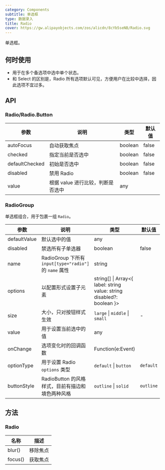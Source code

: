 ```yaml
---
category: Components
subtitle: 单选框
type: 数据录入
title: Radio
cover: https://gw.alipayobjects.com/zos/alicdn/8cYb5seNB/Radio.svg
---
```


单选框。

## 何时使用

- 用于在多个备选项中选中单个状态。
- 和 Select 的区别是，Radio 所有选项默认可见，方便用户在比较中选择，因此选项不宜过多。

## API

### Radio/Radio.Button

| 参数           | 说明                              | 类型    | 默认值 |
| -------------- | --------------------------------- | ------- | ------ |
| autoFocus      | 自动获取焦点                      | boolean | false  |
| checked        | 指定当前是否选中                  | boolean | false  |
| defaultChecked | 初始是否选中                      | boolean | false  |
| disabled       | 禁用 Radio                        | boolean | false  |
| value          | 根据 value 进行比较，判断是否选中 | any     |        |

### RadioGroup

单选框组合，用于包裹一组 `Radio`。

| 参数 | 说明 | 类型 | 默认值 | 版本 |
| --- | --- | --- | --- | --- |
| defaultValue | 默认选中的值 | any | | |
| disabled | 禁选所有子单选器 | boolean | false | | |
| name | RadioGroup 下所有 `input[type="radio"]` 的 `name` 属性 | string | | |
| options | 以配置形式设置子元素 | string\[] \| Array&lt;{ label: string value: string disabled?: boolean }> | | |
| size | 大小，只对按钮样式生效 | `large` \| `middle` \| `small` | - | |
| value | 用于设置当前选中的值 | any | | |
| onChange | 选项变化时的回调函数 | Function(e:Event) | | |
| optionType | 用于设置 Radio `options` 类型 | `default` \| `button` | `default` | 4.4.0 |
| buttonStyle | RadioButton 的风格样式，目前有描边和填色两种风格 | `outline` \| `solid` | `outline` | |

## 方法

### Radio

| 名称    | 描述     |
| ------- | -------- |
| blur()  | 移除焦点 |
| focus() | 获取焦点 |
